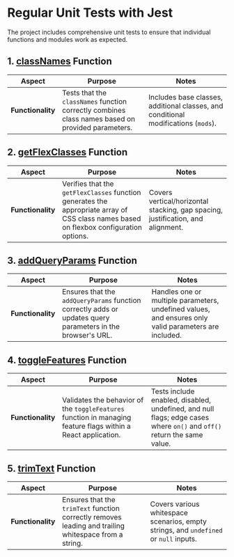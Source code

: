 # Regular Unit Tests with Jest

The project includes comprehensive unit tests to ensure that individual functions and modules work as expected.

## 1. [classNames](../../src/shared/lib/classes/classNames/classNames.test.ts) Function

| Aspect                           | Purpose                                                                                                         | Notes                                 |
|----------------------------------|-----------------------------------------------------------------------------------------------------------------|---------------------------------------|
| **Functionality**                | Tests that the `classNames` function correctly combines class names based on provided parameters.              | Includes base classes, additional classes, and conditional modifications (`mods`). |

## 2. [getFlexClasses](../../src/shared/lib/classes/getFlexClasses/getFlexClasses.test.ts) Function


| Aspect                           | Purpose                                                                                                         | Notes                                 |
|----------------------------------|-----------------------------------------------------------------------------------------------------------------|---------------------------------------|
| **Functionality**                | Verifies that the `getFlexClasses` function generates the appropriate array of CSS class names based on flexbox configuration options. | Covers vertical/horizontal stacking, gap spacing, justification, and alignment. |

## 3. [addQueryParams](../../src/shared/lib/url/addQueryParams/addQueryParams.test.ts) Function


| Aspect                           | Purpose                                                                                                         | Notes                                 |
|----------------------------------|-----------------------------------------------------------------------------------------------------------------|---------------------------------------|
| **Functionality**                | Ensures that the `addQueryParams` function correctly adds or updates query parameters in the browser's URL.     | Handles one or multiple parameters, undefined values, and ensures only valid parameters are included. |

## 4. [toggleFeatures](../../src/shared/lib/features/lib/toggleFeatures/toggleFeatures.test.ts) Function


| Aspect                           | Purpose                                                                                                         | Notes                                 |
|----------------------------------|-----------------------------------------------------------------------------------------------------------------|---------------------------------------|
| **Functionality**                | Validates the behavior of the `toggleFeatures` function in managing feature flags within a React application. | Tests include enabled, disabled, undefined, and null flags; edge cases where `on()` and `off()` return the same value. |

## 5. [trimText](../../src/shared/lib/trimText/trimText.test.ts) Function

| Aspect                           | Purpose                                                                                                         | Notes                                 |
|----------------------------------|-----------------------------------------------------------------------------------------------------------------|---------------------------------------|
| **Functionality**                | Ensures that the `trimText` function correctly removes leading and trailing whitespace from a string.            | Covers various whitespace scenarios, empty strings, and `undefined` or `null` inputs. |

